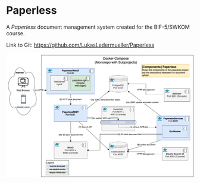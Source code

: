 # Paperless

A *Paperless* document management system created for the BIF-5/SWKOM course.

Link to Git: https://github.com/LukasLedermueller/Paperless

![<Paperless-Components>](./Paperless-Components.png)

